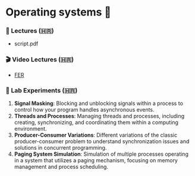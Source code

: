 # Operating systems 📂

### 📘 Lectures (🇭🇷)
- script.pdf

### 🎬 Video Lectures (🇭🇷)
- [FER](https://www.youtube.com/watch?v=VTTHgFGq5O8&list=PL5Jyl3Lahn6wdcgjkjj2jMF-CEyqSMzXq)


### 🔬 Lab Experiments (🇭🇷)
1. **Signal Masking**: Blocking and unblocking signals within a process to control how your program handles asynchronous events.
2. **Threads and Processes**: Managing threads and processes, including creating, synchronizing, and coordinating them within a computing environment.
3. **Producer-Consumer Variations**: Different variations of the classic producer-consumer problem to understand synchronization issues and solutions in concurrent programming.
4. **Paging System Simulation**: Simulation of multiple processes operating in a system that utilizes a paging mechanism, focusing on memory management and process scheduling.